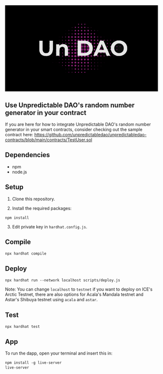 <div align="center">
	<br/>
	<img src="./assets/logo.png"/>
	<br/>
</div>

## Use Unpredictable DAO's random number generator in your contract

If you are here for how to integrate Unpredictable DAO's random number generator in your smart contracts, consider checking out the sample contract here: https://github.com/unpredictabledao/unpredictabledao-contracts/blob/main/contracts/TestUser.sol


## Dependencies

* npm
* node.js


## Setup

1. Clone this repository.

2. Install the required packages:
```
npm install
```

3. Edit private key in `hardhat.config.js`.


## Compile

```
npx hardhat compile
```


## Deploy

```
npx hardhat run --network localhost scripts/deploy.js
```

Note: You can change `localhost` to `testnet` if you want to deploy on ICE's Arctic Testnet, there are also options for Acala's Mandala testnet and Astar's Shibuya testnet using `acala` and `astar`.


## Test

```
npx hardhat test
```


## App

To run the dapp, open your terminal and insert this in:

```
npm install -g live-server
live-server
```
